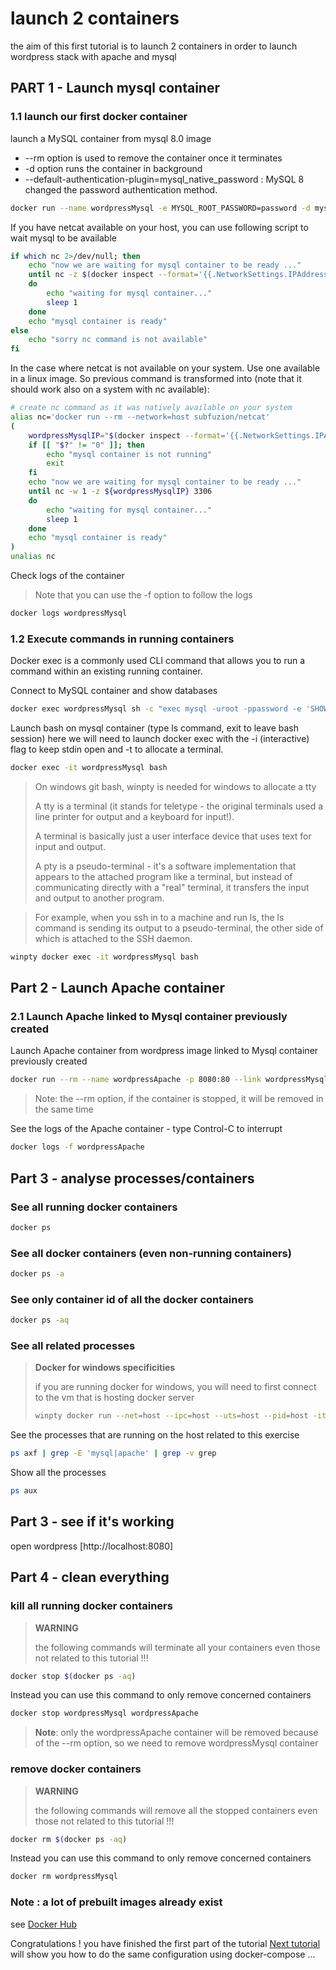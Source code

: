# launch 2 containers

the aim of this first tutorial is to launch 2 containers 
in order to launch wordpress stack with apache and mysql

## PART 1 - Launch mysql container

### 1.1 launch our first docker container

launch a MySQL container from mysql 8.0 image
* --rm option is used to remove the container once it terminates
* -d option runs the container in background 
* --default-authentication-plugin=mysql_native_password : MySQL 8 changed the password authentication method.
```bash
docker run --name wordpressMysql -e MYSQL_ROOT_PASSWORD=password -d mysql:8.0 --default-authentication-plugin=mysql_native_password
```

If you have netcat available on your host, you can use following script to wait 
mysql to be available
```bash
if which nc 2>/dev/null; then
    echo "now we are waiting for mysql container to be ready ..."
    until nc -z $(docker inspect --format='{{.NetworkSettings.IPAddress}}' wordpressMysql) 3306
    do
        echo "waiting for mysql container..."
        sleep 1
    done
    echo "mysql container is ready"
else
    echo "sorry nc command is not available"
fi
```

In the case where netcat is not available on your system. Use one available in a linux image.
So previous command is transformed into (note that it should work also on a system with nc available):
```bash
# create nc command as it was natively available on your system
alias nc='docker run --rm --network=host subfuzion/netcat'
(
    wordpressMysqlIP="$(docker inspect --format='{{.NetworkSettings.IPAddress}}' wordpressMysql)"
    if [[ "$?" != "0" ]]; then
        echo "mysql container is not running"
        exit
    fi
    echo "now we are waiting for mysql container to be ready ..."
    until nc -w 1 -z ${wordpressMysqlIP} 3306
    do
        echo "waiting for mysql container..."
        sleep 1
    done
    echo "mysql container is ready"    
)
unalias nc
```

Check logs of the container
> Note that you can use the -f option to follow the logs
```bash
docker logs wordpressMysql
```

### 1.2 Execute commands in running containers
Docker exec is a commonly used CLI command that allows you to run a command within an existing running container.

Connect to MySQL container and show databases
```bash
docker exec wordpressMysql sh -c "exec mysql -uroot -ppassword -e 'SHOW DATABASES;'"
```

Launch bash on mysql container (type ls command, exit to leave bash session)
here we will need to launch docker exec with the -i (interactive) flag to keep stdin open 
and -t to allocate a terminal.

```bash
docker exec -it wordpressMysql bash
```

> On windows git bash, winpty is needed for windows to allocate a tty
>
> A tty is a terminal (it stands for teletype - the original terminals 
> used a line printer for output and a keyboard for input!). 
>
> A terminal is basically just a user interface device that 
> uses text for input and output.
>
> A pty is a pseudo-terminal - it's a software implementation that 
> appears to the attached program like a terminal, but instead 
> of communicating directly with a "real" terminal, it transfers 
> the input and output to another program.

> For example, when you ssh in to a machine and run ls, the ls command 
> is sending its output to a pseudo-terminal, the other side of which is 
> attached to the SSH daemon.
```bash
winpty docker exec -it wordpressMysql bash
```

## Part 2 - Launch Apache container

### 2.1 Launch Apache linked to Mysql container previously created

Launch Apache container from wordpress image linked to Mysql container previously created

```bash
docker run --rm --name wordpressApache -p 8080:80 --link wordpressMysql:mysql -d wordpress
```

> Note: the --rm option, if the container is stopped, it will be removed in the same time

See the logs of the Apache container  - type Control-C to interrupt

```bash
docker logs -f wordpressApache
```

## Part 3 - analyse processes/containers

### See all running docker containers
```bash
docker ps
```

### See all docker containers (even non-running containers)
```bash
docker ps -a
```

### See only container id of all the docker containers
```bash
docker ps -aq
```

### See all related processes
> **Docker for windows specificities** 
>
> if you are running docker for windows, you will need to first connect 
> to the vm that is hosting docker server
> ```bash
> winpty docker run --net=host --ipc=host --uts=host --pid=host -it --security-opt=seccomp=unconfined --privileged --rm -v //://host alpine //bin/sh
> ```

See the processes that are running on the host related to this exercise
```bash
ps axf | grep -E 'mysql|apache' | grep -v grep
```

Show all the processes
```bash
ps aux
```

## Part 3 - see if it's working
open wordpress [http://localhost:8080]

## Part 4 - clean everything

### kill all running docker containers
> **WARNING**
>
> the following commands will terminate all your containers even those not related to this tutorial !!!

```bash
docker stop $(docker ps -aq)
```

Instead you can use this command to only remove concerned containers
```bash
docker stop wordpressMysql wordpressApache
```

> **Note**: only the wordpressApache container will be removed because of the --rm option, so we need to remove
> wordpressMysql container  

### remove docker containers
> **WARNING**
>
> the following commands will remove all the stopped containers even those not related to this tutorial !!!
```bash
docker rm $(docker ps -aq)
```

Instead you can use this command to only remove concerned containers
```bash
docker rm wordpressMysql
```

### Note : a lot of prebuilt images already exist
see [Docker Hub](https://hub.docker.com/search?q=&type=image)

Congratulations ! you have finished the first part of the tutorial
[Next tutorial](../02-docker-compose/exo01/Readme.md) will show you how to do the same configuration 
using docker-compose ...

